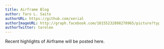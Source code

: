 ```yaml
---
title: Airframe Blog
author: Taro L. Saito
authorURL: https://github.com/xerial
authorImageURL: http://graph.facebook.com/10155232898278965/picture?type=square
authorTwitter: taroleo
---
```


Recent highlights of Airframe will be posted here. 


